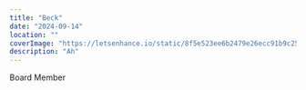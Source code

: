 ```yaml
---
title: "Beck"
date: "2024-09-14"
location: ""
coverImage: "https://letsenhance.io/static/8f5e523ee6b2479e26ecc91b9c25261e/1015f/MainAfter.jpg"
description: "Ah"
---
```

Board Member